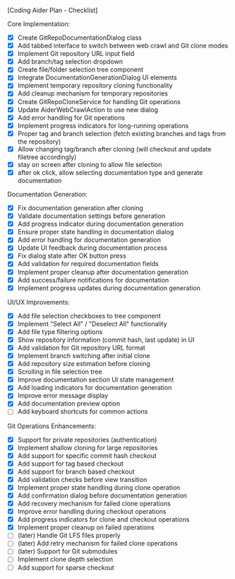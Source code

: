 [Coding Aider Plan - Checklist]

Core Implementation:
- [x] Create GitRepoDocumentationDialog class
- [x] Add tabbed interface to switch between web crawl and Git clone modes
- [x] Implement Git repository URL input field
- [x] Add branch/tag selection dropdown
- [x] Create file/folder selection tree component
- [x] Integrate DocumentationGenerationDialog UI elements
- [x] Implement temporary repository cloning functionality
- [x] Add cleanup mechanism for temporary repositories
- [x] Create GitRepoCloneService for handling Git operations
- [x] Update AiderWebCrawlAction to use new dialog
- [x] Add error handling for Git operations
- [x] Implement progress indicators for long-running operations
- [x] Proper tag and branch selection (fetch existing branches and tags from the repository)
- [x] Allow changing tag/branch after cloning (will checkout and update filetree accordingly)
- [x] stay on screen after cloning to allow file selection
- [x] after ok click, allow selecting documentation type and generate documentation

Documentation Generation:
- [x] Fix documentation generation after cloning
- [x] Validate documentation settings before generation
- [x] Add progress indicator during documentation generation
- [x] Ensure proper state handling in documentation dialog
- [x] Add error handling for documentation generation
- [x] Update UI feedback during documentation process
- [x] Fix dialog state after OK button press
- [x] Add validation for required documentation fields
- [x] Implement proper cleanup after documentation generation
- [x] Add success/failure notifications for documentation
- [x] Implement progress updates during documentation generation

UI/UX Improvements:
- [x] Add file selection checkboxes to tree component
- [x] Implement "Select All" / "Deselect All" functionality
- [x] Add file type filtering options
- [x] Show repository information (commit hash, last update) in UI
- [x] Add validation for Git repository URL format
- [x] Implement branch switching after initial clone
- [x] Add repository size estimation before cloning
- [x] Scrolling in file selection tree
- [x] Improve documentation section UI state management
- [x] Add loading indicators for documentation generation
- [x] Improve error message display
- [x] Add documentation preview option
- [ ] Add keyboard shortcuts for common actions

Git Operations Enhancements:
- [x] Support for private repositories (authentication)
- [x] Implement shallow cloning for large repositories
- [x] Add support for specific commit hash checkout
- [x] Add support for tag based checkout
- [x] Add support for branch based checkout
- [x] Add validation checks before view transition
- [x] Implement proper state handling during clone operation
- [x] Add confirmation dialog before documentation generation
- [x] Add recovery mechanism for failed clone operations
- [x] Improve error handling during checkout operations
- [x] Add progress indicators for clone and checkout operations
- [x] Implement proper cleanup on failed operations
- [ ] (later) Handle Git LFS files properly
- [ ] (later) Add retry mechanism for failed clone operations
- [ ] (later) Support for Git submodules
- [ ] Implement clone depth selection
- [ ] Add support for sparse checkout
